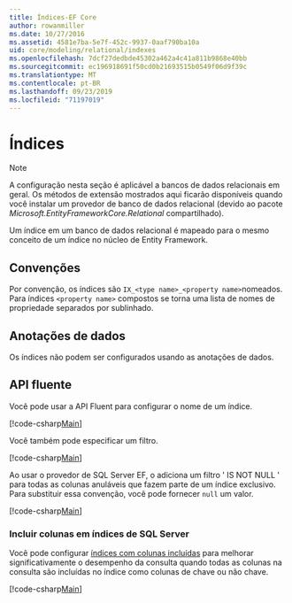 ```yaml
---
title: Índices-EF Core
author: rowanmiller
ms.date: 10/27/2016
ms.assetid: 4581e7ba-5e7f-452c-9937-0aaf790ba10a
uid: core/modeling/relational/indexes
ms.openlocfilehash: 7dcf27dedbde45302a462a4c41a811b9868e40bb
ms.sourcegitcommit: ec196918691f50cd0b21693515b0549f06d9f39c
ms.translationtype: MT
ms.contentlocale: pt-BR
ms.lasthandoff: 09/23/2019
ms.locfileid: "71197019"
---
```

# <a name="indexes"></a>Índices

> [!NOTE]  
> A configuração nesta seção é aplicável a bancos de dados relacionais em geral. Os métodos de extensão mostrados aqui ficarão disponíveis quando você instalar um provedor de banco de dados relacional (devido ao pacote *Microsoft.EntityFrameworkCore.Relational* compartilhado).

Um índice em um banco de dados relacional é mapeado para o mesmo conceito de um índice no núcleo de Entity Framework.

## <a name="conventions"></a>Convenções

Por convenção, os índices são `IX_<type name>_<property name>`nomeados. Para índices `<property name>` compostos se torna uma lista de nomes de propriedade separados por sublinhado.

## <a name="data-annotations"></a>Anotações de dados

Os índices não podem ser configurados usando as anotações de dados.

## <a name="fluent-api"></a>API fluente

Você pode usar a API Fluent para configurar o nome de um índice.

[!code-csharp[Main](../../../../samples/core/Modeling/FluentAPI/Relational/IndexName.cs?name=Model&highlight=9)]

Você também pode especificar um filtro.

[!code-csharp[Main](../../../../samples/core/Modeling/FluentAPI/Relational/IndexFilter.cs?name=Model&highlight=9)]

Ao usar o provedor de SQL Server EF, o adiciona um filtro ' IS NOT NULL ' para todas as colunas anuláveis que fazem parte de um índice exclusivo. Para substituir essa convenção, você pode fornecer `null` um valor.

[!code-csharp[Main](../../../../samples/core/Modeling/FluentAPI/Relational/IndexNoFilter.cs?name=Model&highlight=10)]

### <a name="include-columns-in-sql-server-indexes"></a>Incluir colunas em índices de SQL Server

Você pode configurar [índices com colunas incluídas](https://docs.microsoft.com/sql/relational-databases/indexes/create-indexes-with-included-columns) para melhorar significativamente o desempenho da consulta quando todas as colunas na consulta são incluídas no índice como colunas de chave ou não chave.

[!code-csharp[Main](../../../../samples/core/Modeling/FluentAPI/Relational/ForSqlServerHasIndex.cs?name=Model)]
